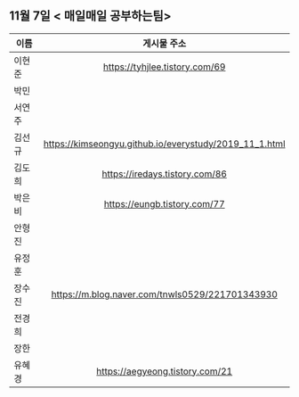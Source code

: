 ## 11월 7일  < 매일매일 공부하는팀>

| 이름   |                      게시물 주소                       |
| ------ | :----------------------------------------------------: |
| 이현준 |             https://tyhjlee.tistory.com/69             |
| 박민   |                                                        |
| 서연주 |                                                        |
| 김선규 | https://kimseongyu.github.io/everystudy/2019_11_1.html |
| 김도희 |             https://iredays.tistory.com/86             |
| 박은비 |              https://eungb.tistory.com/77              |
| 안형진 |                                                        |
| 유정훈 |                                                        |
| 장수진 |    https://m.blog.naver.com/tnwls0529/221701343930     |
| 전경희 |                                                        |
| 장한   |                                                        |
| 유혜경 |            https://aegyeong.tistory.com/21             |

